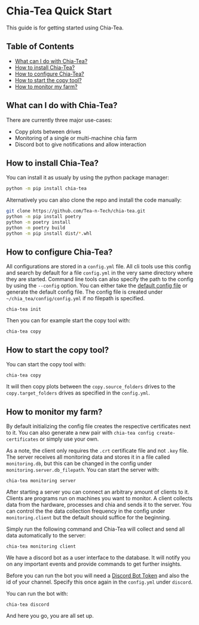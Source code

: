# Chia-Tea Quick Start

This guide is for getting started using Chia-Tea.

## Table of Contents

- [What can I do with Chia-Tea?](#what-can-i-do-with-chia-tea)
- [How to install Chia-Tea?](#how-to-install-chia-tea)
- [How to configure Chia-Tea?](#how-to-configure-chia-tea)
- [How to start the copy tool?](#how-to-start-the-copy-tool)
- [How to monitor my farm?](#how-to-monitor-my-farm)

## What can I do with Chia-Tea?

There are currently three major use-cases:

- Copy plots between drives
- Monitoring of a single or multi-machine chia farm
- Discord bot to give notifications and allow interaction

## How to install Chia-Tea?

You can install it as usualy by using the python package manager:

```bash
python -m pip install chia-tea
```

Alternatively you can also clone the repo and install the code manually:

```bash
git clone https://github.com/Tea-n-Tech/chia-tea.git
python -m pip install poetry
python -m poetry install
python -m poetry build
python -m pip install dist/*.whl
```

## How to configure Chia-Tea?

All configurations are stored in a `config.yml` file.
All cli tools use this config and search by default for
a file `config.yml` in the very same directory where they are started.
Command line tools can also specify the path to the config by using the `--config` option.
You can either take the [default config file](https://github.com/Tea-n-Tech/chia-tea/blob/develop/config_default.yml)
or generate the default config file.
The config file is created under `~/chia_tea/config/config.yml` if no
filepath is specified.

```
chia-tea init
```

Then you can for example start the copy tool with:

```
chia-tea copy
```

## How to start the copy tool?

You can start the copy tool with:

```
chia-tea copy
```

It will then copy plots between the `copy.source_folders` drives to the `copy.target_folders` drives as specified in the `config.yml`.

## How to monitor my farm?

By default initializing the config file creates the respective certificates
next to it.
You can also generate a new pair with `chia-tea config create-certificates`
or simply use your own.

As a note, the client only requires the `.crt` certificate file and not
`.key` file.
The server receives all monitoring data and stores it in a file called
`monitoring.db`, but this can be changed in the config under
`monitoring.server.db_filepath`.
You can start the server with:

```
chia-tea monitoring server
```

After starting a server you can connect an arbitrary amount of clients to it.
Clients are programs run on machines you want to monitor.
A client collects data from the hardware, processes and chia and sends it to
the server.
You can control the the data collection frequency in the config under
`monitoring.client` but the default should suffice for the beginning.

Simply run the following command and Chia-Tea will collect and send all data
automatically to the server:

```
chia-tea monitoring client
```

We have a discord bot as a user interface to the database.
It will notify you on any important events and provide commands to get further
insights.

Before you can run the bot you will need a
[Discord Bot Token](https://www.writebots.com/discord-bot-token/) and also the
id of your channel.
Specify this once again in the `config.yml` under `discord`.

You can run the bot with:

```
chia-tea discord
```

And here you go, you are all set up.
